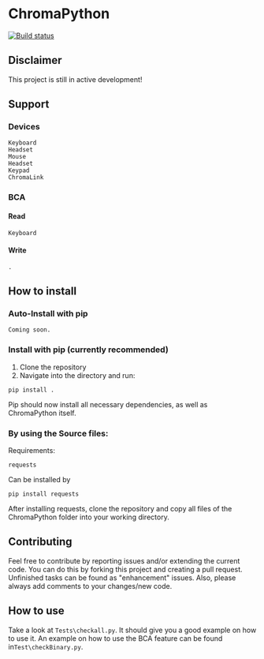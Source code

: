 # ChromaPython


[![Build status](https://ci.appveyor.com/api/projects/status/5ihmbuppv3g29or2/branch/master?svg=true)](https://ci.appveyor.com/project/Vaypron/chroma-python-ee89l/branch/master)


## Disclaimer
This project is still in active development!

## Support

### Devices
```
Keyboard
Headset
Mouse
Headset
Keypad
ChromaLink
```

### BCA
#### Read
```
Keyboard
```
#### Write
```
.
```

## How to install

### Auto-Install with pip

```
Coming soon.
```

### Install with pip (currently recommended)

1. Clone the repository
2. Navigate into the directory and run:
```
pip install .
```

Pip should now install all necessary dependencies, as well as ChromaPython itself.

### By using the Source files:

Requirements:
```
requests
```
Can be installed by 
```
pip install requests
```

After installing requests, clone the repository and copy all files of the ChromaPython folder into your working directory. 


## Contributing
Feel free to contribute by reporting issues and/or extending the current code. You can do this by forking this project
and creating a pull request. Unfinished tasks can be found as "enhancement" issues.
Also, please always add comments to your changes/new code.

## How to use 

Take a look at ```Tests\checkall.py```. It should give you a good example on how to use it.
An example on how to use the BCA feature can be found in```Test\checkBinary.py```.
